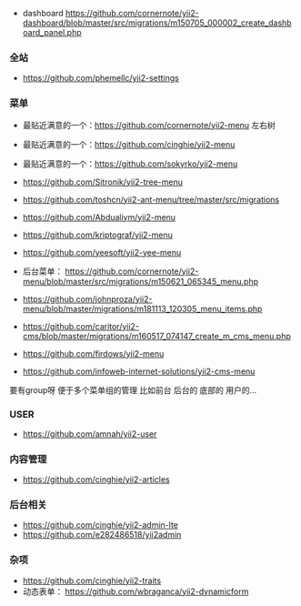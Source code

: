 -  dashboard https://github.com/cornernote/yii2-dashboard/blob/master/src/migrations/m150705_000002_create_dashboard_panel.php

### 全站
- https://github.com/phemellc/yii2-settings

### 菜单
- 最贴近满意的一个：https://github.com/cornernote/yii2-menu 左右树
- 最贴近满意的一个：https://github.com/cinghie/yii2-menu 
- 最贴近满意的一个：https://github.com/sokyrko/yii2-menu

- https://github.com/Sitronik/yii2-tree-menu
- https://github.com/toshcn/yii2-ant-menu/tree/master/src/migrations
- https://github.com/Abdualiym/yii2-menu

- https://github.com/kriptograf/yii2-menu
- https://github.com/yeesoft/yii2-yee-menu
- 后台菜单： https://github.com/cornernote/yii2-menu/blob/master/src/migrations/m150621_065345_menu.php
 - https://github.com/johnproza/yii2-menu/blob/master/migrations/m181113_120305_menu_items.php
 - https://github.com/caritor/yii2-cms/blob/master/migrations/m160517_074147_create_m_cms_menu.php
 - https://github.com/firdows/yii2-menu
 - https://github.com/infoweb-internet-solutions/yii2-cms-menu
 
 要有group呀 便于多个菜单组的管理 比如前台 后台的 底部的 用户的...
 
 ### USER
 - https://github.com/amnah/yii2-user
 
 ### 内容管理
 - https://github.com/cinghie/yii2-articles
 
 ### 后台相关
 - https://github.com/cinghie/yii2-admin-lte
 - https://github.com/e282486518/yii2admin
 
 
 ### 杂项
 
 - https://github.com/cinghie/yii2-traits
 - 动态表单： https://github.com/wbraganca/yii2-dynamicform
 